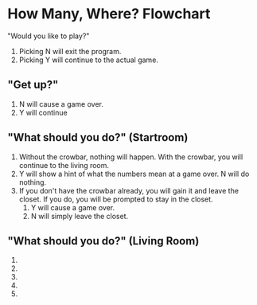 # How Many, Where? Flowchart
"Would you like to play?"
1. Picking N will exit the program.
2. Picking Y will continue to the actual game.
## "Get up?"
1. N will cause a game over.
2. Y will continue
## "What should you do?" (Startroom)
1. Without the crowbar, nothing will happen. With the crowbar, you will continue to the living room.
2. Y will show a hint of what the numbers mean at a game over. N will do nothing.
3. If you don't have the crowbar already, you will gain it and leave the closet. If you do, you will be prompted to stay in the closet.
   1. Y will cause a game over.
   2. N will simply leave the closet.
## "What should you do?" (Living Room)
1. 
2. 
3. 
4. 
5. 
